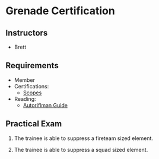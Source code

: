# Grenade Certification

## Instructors

- Brett

## Requirements

- Member
- Certifications:
  - [Scopes](guides/scopes.md)
- Reading:
  - [Autoriflman Guide](guides/autorifleman.md)

## Practical Exam

1. The trainee is able to suppress a fireteam sized element.

2. The trainee is able to suppress a squad sized element.

